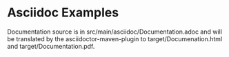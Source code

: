 Asciidoc Examples
=================

Documentation source is in src/main/asciidoc/Documentation.adoc and will be
translated by the asciidoctor-maven-plugin to target/Documenation.html
and target/Documentation.pdf.


